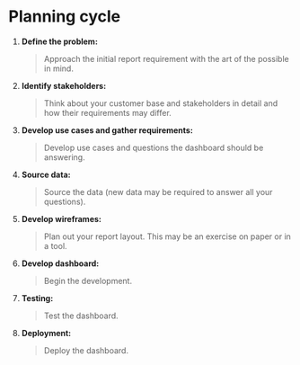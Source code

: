 # Planning cycle

1. **Define the problem:**
   
      >  Approach the initial report requirement with the art of the possible in mind.

2. **Identify stakeholders:**

      >  Think about your customer base and stakeholders in detail and how their requirements may differ.

3. **Develop use cases and gather requirements:**
   
      >  Develop use cases and questions the dashboard should be answering.

4. **Source data:**
   
      >  Source the data (new data may be required to answer all your questions).

5. **Develop wireframes:**
   
     >  Plan out your report layout. This may be an exercise on paper or in a tool.

6. **Develop dashboard:**
   
      >  Begin the development.

7. **Testing:**
   
      >  Test the dashboard.

8. **Deployment:**
   
      >  Deploy the dashboard.